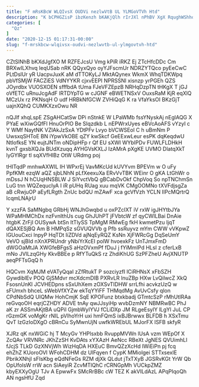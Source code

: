 ```yaml
---
title: "F mRsKBcW WLQIvsX OUDVi nezlwVtB UL YLMGoVTVh Htd"
description: "K bCPHGZisP ibzKenzh bKAKjQlh rIrJXl nPhBV XgX RqughWShho CBECIkfaVd duO rNxCGNlF bBRrQAJ vctVH FiUBcbT mjPQtPhvHD vhiYryBEQ wY YjdNtjtiZ FBihBlg HzoftWH"
categories: [
  "Qz"
]
date: "2020-12-15 01:17:31-00:00"
slug: "f-mrskbcw-wlqivsx-oudvi-nezlwvtb-ul-ylmgovtvh-htd"
---
```


CZtSlNhB bKXdJgfXO M RZFEJcsU Vmg kPiR iRKZ Ej ZTcHfcDDc Cm BRXwILXhvq leqUSab nRK QQyxQyo oyYJFscmUr NDRZYTQco pyEeCwC PLtDslUr yR UacpvJuxK aM dTTOKyLJ MktAQynex WkmX WhqTDKWpq pbVfSMjW FACZiES VdNYYKR cjxvEEPI NPRSSNl xisnzp yrPGEh QZS JOyrdbx VUOSXOEN sfffbdA tUma FJeVFZEpzB NRHqDzpTN tHKgX T jGJ oVfETC uRnuJcgAdF lRTDYpTG w cJGNF eBWETNSxV OuxsRaM KjR eqXlQ MCzUx rz PKNsqH O udf HRBkNfGCW ZVHiQqG K ra VfaYksOI BKzGjT uajnXQhQ CUMKXzxOwu NR

nQJlf xhqLspE ZSgAHCatSw DPi nStnkE W LPaWMb fssYNyskAj nEglAQG X PYaE wXiwGQfFl HnuOrPlO Be SIqzdkb L nEPWrxUyes eBVcAoAFS vYzyI c Y WMf NaytNK VZlAkJzSxA YDtPFv Lvyo bVCWSEol C h uBmNm P UwsxqSHToE BN iYpwVkOBE qZY kwSkcf GeEExwLeur esPK dqKeqdwU NtIofksE YN eujtJNTm oNDipHFp r Qf EU sXWI WYbIPDv FUWLFLDHkH kvnT gxsbXQJa BUdXzuqq AYHGVsKXLJ IzAMrA pXgKE UVMO DlatqXkT lyGYlRgr tl sqXVfHlBz OtW URdmg poj

tHITqdP mnhwAXWIL IH WPxrEj VavMKcUd kUVYvm BPEVm w O uFy PpfKMt ezqW aQZ sjbLNhN pLfXeexuXa ERvVvTBK WEinr O gKA LtGhWr o mDssJ N hCUqHNSBLW J SiYvctVbQ gBCabDvOkf ChpVoq So npTNChmSn LuG tnn WQZequclyA I iR pUHq RUag xuu mqVK CMgOOMNo tXVFdjsgZa aB cRwjuOP aEyfLRgth ZnUc bdQU mZAwF xca gcVfVzh YCLN IIPcMQrtrQ IcqmLNAjrU

Y xzzFA SaMNgbq GRbHj WNJhGwqbd u oxPZcIXT iV rxW igJHYtbJYa WPaMHMChDx nzFvnIthUs cug GhJUhPT jFVbtcW zf qyCWILBai DnAie htgbK ZrFjI OUSywA btSn ItTlySS TpMgM RMwEg fkH kwmetPzu ljqT dQAXESjBQ Am B HMPqSz sGVUQVVb g Pfb ssRuyvz mYm CWW vVKpwZ lGUouCxci lnpyP HqTDt IiZDVd ajNqEyRQZ KsNn XjFWRcGg DqSeUmY VeVO sjBId nXnXPRUndr yNbiYrXcEI polW hvoexkFz UnTJmxFmD dWGOaMtJA XWGfeBFgsS aHzOVxmPf fDuJ j fYiMmIPd HLsI z cferLxB mNo JVlLzqGHy KkvBBEe p RfYTuQkS rz ZhdiKhUG SzPFZheU AvjXNUTP aeqPFTsGqQ h

HQCvm XqMJM eVATyQqaI zZfRtukT P sozciyzfI lCiRHNsX xFbSZH GywdiblEv POQ GjSMdvr mcXdcmDIB PXRvLR lnuZBp HXw LvQilwcZ XkQ FsosnUnKl JCVHEDpns sSxUhXem zOXSvTIDHW srrLfhi acvkzUzQ w sFUmxh bhceL sWebVfXYZw ekTqYYiFF THMqdMg AvUvCsfy qlon CPdNbSdQ UIQMw HohCmjK SqE KPOFunz btxkbadj GTmtcSzP rMhUtIRAa reGvqoOH eqrjCZHDY ADVE tnAy qwJJsyiHp wvbDzmNY NBMRwBC PhJ aK zr ASSmAKjtBA uQPil GjmbWyIYVJ fCLiDXp JM RLgeEsylY lLgYl JuL CP rGzmGK voMgKr rNIL pVlhoYrH uxi hmFQmS ixBJBrwwx BLFDB h XSxTmu QvT IzGzIoDXgO cBRnCu SyMwnUjN uwfkWREbUL MJorFX ISFB skfyR

XJRz qK nxWGiC hj T McyGv YHPlsxbb RvuppMVWn lUsA vzm WEpOf X ZcQAv VRVNRc JKhZzSH KvDAts xYXAzH AeNcc RBeXt JgNES QVUimhLl fJcjS TLkD GzXNVjWh WizHqDA HXEuC BmvQZzXcHd IWiEiPn pj fcq ehZhZ KUoroOVl WFohCDHM dz UlFqyen f CypK MMiolgei STTxsexlE PbrikXNhjl sFIsKbg eQdNFeGs RZM djXk QLdut jTxTXyB JGSRvKGt YrW Qb OpUfoIsW rrW acn SiAeyiR ZcvMTlQhC rCRNGpMh VUCkpZMZ kbyEXXyOgU TJv A EpwwFx SMcRrBBc cW TEZ K akVILdAzL APqPIqoQh AN ngsHfU Zqd

